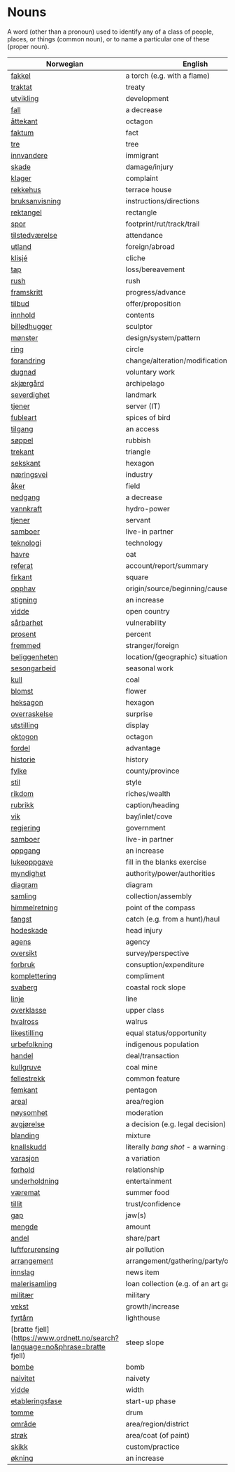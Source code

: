 # Nouns

A word (other than a pronoun) used to identify any of a class of people, places, or things (common noun), or to name a particular one of these (proper noun).

| Norwegian | English | Gender |
| --- | --- | --- |
| [fakkel](https://www.ordnett.no/search?language=no&phrase=fakkel) | a torch (e.g. with a flame) | m |
| [traktat](https://www.ordnett.no/search?language=no&phrase=traktat) | treaty | m |
| [utvikling](https://www.ordnett.no/search?language=no&phrase=utvikling) | development | m |
| [fall](https://www.ordnett.no/search?language=no&phrase=fall) | a decrease | i |
| [åttekant](https://www.ordnett.no/search?language=no&phrase=åttekant) | octagon | m |
| [faktum](https://www.ordnett.no/search?language=no&phrase=faktum) | fact | i |
| [tre](https://www.ordnett.no/search?language=no&phrase=tre) | tree | i |
| [innvandere](https://www.ordnett.no/search?language=no&phrase=innvandere) | immigrant | m |
| [skade](https://www.ordnett.no/search?language=no&phrase=skade) | damage/injury | m |
| [klager](https://www.ordnett.no/search?language=no&phrase=klager) | complaint | m |
| [rekkehus](https://www.ordnett.no/search?language=no&phrase=rekkehus) | terrace house | i |
| [bruksanvisning](https://www.ordnett.no/search?language=no&phrase=bruksanvisning) | instructions/directions | m |
| [rektangel](https://www.ordnett.no/search?language=no&phrase=rektangel) | rectangle | i |
| [spor](https://www.ordnett.no/search?language=no&phrase=spor) | footprint/rut/track/trail | i |
| [tilstedværelse](https://www.ordnett.no/search?language=no&phrase=tilstedværelse) | attendance | i |
| [utland](https://www.ordnett.no/search?language=no&phrase=utland) | foreign/abroad | m |
| [klisjé](https://www.ordnett.no/search?language=no&phrase=klisjé) | cliche | m |
| [tap](https://www.ordnett.no/search?language=no&phrase=tap) | loss/bereavement | i |
| [rush](https://www.ordnett.no/search?language=no&phrase=rush) | rush | i |
| [framskritt](https://www.ordnett.no/search?language=no&phrase=framskritt) | progress/advance | i |
| [tilbud](https://www.ordnett.no/search?language=no&phrase=tilbud) | offer/proposition | i |
| [innhold](https://www.ordnett.no/search?language=no&phrase=innhold) | contents | i |
| [billedhugger](https://www.ordnett.no/search?language=no&phrase=billedhugger) | sculptor | m |
| [mønster](https://www.ordnett.no/search?language=no&phrase=mønster) | design/system/pattern | i |
| [ring](https://www.ordnett.no/search?language=no&phrase=ring) | circle | m |
| [forandring](https://www.ordnett.no/search?language=no&phrase=forandring) | change/alteration/modification | m |
| [dugnad](https://www.ordnett.no/search?language=no&phrase=dugnad) | voluntary work | m |
| [skjærgård](https://www.ordnett.no/search?language=no&phrase=skjærgård) | archipelago | m |
| [severdighet](https://www.ordnett.no/search?language=no&phrase=severdighet) | landmark | m |
| [tjener](https://www.ordnett.no/search?language=no&phrase=tjener) | server (IT) | m |
| [fubleart](https://www.ordnett.no/search?language=no&phrase=fubleart) | spices of bird | m/f |
| [tilgang](https://www.ordnett.no/search?language=no&phrase=tilgang) | an access | i |
| [søppel](https://www.ordnett.no/search?language=no&phrase=søppel) | rubbish | i |
| [trekant](https://www.ordnett.no/search?language=no&phrase=trekant) | triangle | m |
| [sekskant](https://www.ordnett.no/search?language=no&phrase=sekskant) | hexagon | m |
| [næringsvei](https://www.ordnett.no/search?language=no&phrase=næringsvei) | industry | m |
| [åker](https://www.ordnett.no/search?language=no&phrase=åker) | field | m |
| [nedgang](https://www.ordnett.no/search?language=no&phrase=nedgang) | a decrease | m |
| [vannkraft](https://www.ordnett.no/search?language=no&phrase=vannkraft) | hydro-power | m |
| [tjener](https://www.ordnett.no/search?language=no&phrase=tjener) | servant | m |
| [samboer](https://www.ordnett.no/search?language=no&phrase=samboer) | live-in partner | m |
| [teknologi](https://www.ordnett.no/search?language=no&phrase=teknologi) | technology | m |
| [havre](https://www.ordnett.no/search?language=no&phrase=havre) | oat | m |
| [referat](https://www.ordnett.no/search?language=no&phrase=referat) | account/report/summary | i |
| [firkant](https://www.ordnett.no/search?language=no&phrase=firkant) | square | m |
| [opphav](https://www.ordnett.no/search?language=no&phrase=opphav) | origin/source/beginning/cause | i |
| [stigning](https://www.ordnett.no/search?language=no&phrase=stigning) | an increase | m |
| [vidde](https://www.ordnett.no/search?language=no&phrase=vidde) | open country | m |
| [sårbarhet](https://www.ordnett.no/search?language=no&phrase=sårbarhet) | vulnerability | m |
| [prosent](https://www.ordnett.no/search?language=no&phrase=prosent) | percent | m |
| [fremmed](https://www.ordnett.no/search?language=no&phrase=fremmed) | stranger/foreign | m |
| [beliggenheten](https://www.ordnett.no/search?language=no&phrase=beliggenheten) | location/(geographic) situation | m/f |
| [sesongarbeid](https://www.ordnett.no/search?language=no&phrase=sesongarbeid) | seasonal work | i |
| [kull](https://www.ordnett.no/search?language=no&phrase=kull) | coal | i |
| [blomst](https://www.ordnett.no/search?language=no&phrase=blomst) | flower | m |
| [heksagon](https://www.ordnett.no/search?language=no&phrase=heksagon) | hexagon | m |
| [overraskelse](https://www.ordnett.no/search?language=no&phrase=overraskelse) | surprise | m |
| [utstilling](https://www.ordnett.no/search?language=no&phrase=utstilling) | display | m |
| [oktogon](https://www.ordnett.no/search?language=no&phrase=oktogon) | octagon | m |
| [fordel](https://www.ordnett.no/search?language=no&phrase=fordel) | advantage | m |
| [historie](https://www.ordnett.no/search?language=no&phrase=historie) | history | m/f |
| [fylke](https://www.ordnett.no/search?language=no&phrase=fylke) | county/province | i |
| [stil](https://www.ordnett.no/search?language=no&phrase=stil) | style | m |
| [rikdom](https://www.ordnett.no/search?language=no&phrase=rikdom) | riches/wealth | m |
| [rubrikk](https://www.ordnett.no/search?language=no&phrase=rubrikk) | caption/heading | m |
| [vik](https://www.ordnett.no/search?language=no&phrase=vik) | bay/inlet/cove | m |
| [regjering](https://www.ordnett.no/search?language=no&phrase=regjering) | government | m |
| [samboer](https://www.ordnett.no/search?language=no&phrase=samboer) | live-in partner | m |
| [oppgang](https://www.ordnett.no/search?language=no&phrase=oppgang) | an increase | m |
| [lukeoppgave](https://www.ordnett.no/search?language=no&phrase=lukeoppgave) | fill in the blanks exercise | m |
| [myndighet](https://www.ordnett.no/search?language=no&phrase=myndighet) | authority/power/authorities | m |
| [diagram](https://www.ordnett.no/search?language=no&phrase=diagram) | diagram | i |
| [samling](https://www.ordnett.no/search?language=no&phrase=samling) | collection/assembly | m |
| [himmelretning](https://www.ordnett.no/search?language=no&phrase=himmelretning) | point of the compass | m |
| [fangst](https://www.ordnett.no/search?language=no&phrase=fangst) | catch (e.g. from a hunt)/haul | m |
| [hodeskade](https://www.ordnett.no/search?language=no&phrase=hodeskade) | head injury | m |
| [agens](https://www.ordnett.no/search?language=no&phrase=agens) | agency | m |
| [oversikt](https://www.ordnett.no/search?language=no&phrase=oversikt) | survey/perspective | m |
| [forbruk](https://www.ordnett.no/search?language=no&phrase=forbruk) | consuption/expenditure | i |
| [komplettering](https://www.ordnett.no/search?language=no&phrase=komplettering) | compliment | m |
| [svaberg](https://www.ordnett.no/search?language=no&phrase=svaberg) | coastal rock slope | i |
| [linje](https://www.ordnett.no/search?language=no&phrase=linje) | line | m |
| [overklasse](https://www.ordnett.no/search?language=no&phrase=overklasse) | upper class | m |
| [hvalross](https://www.ordnett.no/search?language=no&phrase=hvalross) | walrus | m |
| [likestilling](https://www.ordnett.no/search?language=no&phrase=likestilling) | equal status/opportunity | m |
| [urbefolkning](https://www.ordnett.no/search?language=no&phrase=urbefolkning) | indigenous population | m |
| [handel](https://www.ordnett.no/search?language=no&phrase=handel) | deal/transaction | m |
| [kullgruve](https://www.ordnett.no/search?language=no&phrase=kullgruve) | coal mine | m |
| [fellestrekk](https://www.ordnett.no/search?language=no&phrase=fellestrekk) | common feature | i |
| [femkant](https://www.ordnett.no/search?language=no&phrase=femkant) | pentagon | m |
| [areal](https://www.ordnett.no/search?language=no&phrase=areal) | area/region | i |
| [nøysomhet](https://www.ordnett.no/search?language=no&phrase=nøysomhet) | moderation | m |
| [avgjørelse](https://www.ordnett.no/search?language=no&phrase=avgjørelse) | a decision (e.g. legal decision) | m |
| [blanding](https://www.ordnett.no/search?language=no&phrase=blanding) | mixture | m |
| [knallskudd](https://www.ordnett.no/search?language=no&phrase=knallskudd) | literally _bang shot_ - a warning shot gun | i |
| [varasjon](https://www.ordnett.no/search?language=no&phrase=varasjon) | a variation | m |
| [forhold](https://www.ordnett.no/search?language=no&phrase=forhold) | relationship | i |
| [underholdning](https://www.ordnett.no/search?language=no&phrase=underholdning) | entertainment | m |
| [væremat](https://www.ordnett.no/search?language=no&phrase=væremat) | summer food | m |
| [tillit](https://www.ordnett.no/search?language=no&phrase=tillit) | trust/confidence | m |
| [gap](https://www.ordnett.no/search?language=no&phrase=gap) | jaw(s) | m |
| [mengde](https://www.ordnett.no/search?language=no&phrase=mengde) | amount | m |
| [andel](https://www.ordnett.no/search?language=no&phrase=andel) | share/part | m |
| [luftforurensing](https://www.ordnett.no/search?language=no&phrase=luftforurensing) | air pollution | m |
| [arrangement](https://www.ordnett.no/search?language=no&phrase=arrangement) | arrangement/gathering/party/organisation | i |
| [innslag](https://www.ordnett.no/search?language=no&phrase=innslag) | news item | i |
| [malerisamling](https://www.ordnett.no/search?language=no&phrase=malerisamling) | loan collection (e.g. of an art gallery) | m |
| [militær](https://www.ordnett.no/search?language=no&phrase=militær) | military | m |
| [vekst](https://www.ordnett.no/search?language=no&phrase=vekst) | growth/increase | m |
| [fyrtårn](https://www.ordnett.no/search?language=no&phrase=fyrtårn) | lighthouse | i |
| [bratte fjell](https://www.ordnett.no/search?language=no&phrase=bratte fjell) | steep slope | m |
| [bombe](https://www.ordnett.no/search?language=no&phrase=bombe) | bomb | m |
| [naivitet](https://www.ordnett.no/search?language=no&phrase=naivitet) | naivety | m |
| [vidde](https://www.ordnett.no/search?language=no&phrase=vidde) | width | m/f |
| [etableringsfase](https://www.ordnett.no/search?language=no&phrase=etableringsfase) | start-up phase | m |
| [tomme](https://www.ordnett.no/search?language=no&phrase=tomme) | drum | m |
| [område](https://www.ordnett.no/search?language=no&phrase=område) | area/region/district | i |
| [strøk](https://www.ordnett.no/search?language=no&phrase=strøk) | area/coat (of paint) | i |
| [skikk](https://www.ordnett.no/search?language=no&phrase=skikk) | custom/practice | m |
| [økning](https://www.ordnett.no/search?language=no&phrase=økning) | an increase | m |

